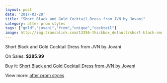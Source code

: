 ```yaml
---
layout: post
date: '2017-03-28'
title: "Short Black and Gold Cocktail Dress from JVN by Jovani"
category: after prom styles
tags: ["gold","jovani","from","unique","cocktail"]
image: http://img.transblink.com/13356-thickbox_default/short-black-and-gold-cocktail-dress-from-jvn-by-jovani.jpg
---
```

Short Black and Gold Cocktail Dress from JVN by Jovani

On Sales: **$285.99**
<a href="https://www.transblink.com/en/after-prom-styles/4284-short-black-and-gold-cocktail-dress-from-jvn-by-jovani.html"><amp-img layout="responsive" width="600" height="600" src="//img.transblink.com/13356-thickbox_default/short-black-and-gold-cocktail-dress-from-jvn-by-jovani.jpg" alt="Short Black and Gold Cocktail Dress from JVN by Jovani 0" /></a>
<a href="https://www.transblink.com/en/after-prom-styles/4284-short-black-and-gold-cocktail-dress-from-jvn-by-jovani.html"><amp-img layout="responsive" width="600" height="600" src="//img.transblink.com/13358-thickbox_default/short-black-and-gold-cocktail-dress-from-jvn-by-jovani.jpg" alt="Short Black and Gold Cocktail Dress from JVN by Jovani 1" /></a>
<a href="https://www.transblink.com/en/after-prom-styles/4284-short-black-and-gold-cocktail-dress-from-jvn-by-jovani.html"><amp-img layout="responsive" width="600" height="600" src="//img.transblink.com/13357-thickbox_default/short-black-and-gold-cocktail-dress-from-jvn-by-jovani.jpg" alt="Short Black and Gold Cocktail Dress from JVN by Jovani 2" /></a>

Buy it: [Short Black and Gold Cocktail Dress from JVN by Jovani](https://www.transblink.com/en/after-prom-styles/4284-short-black-and-gold-cocktail-dress-from-jvn-by-jovani.html "Short Black and Gold Cocktail Dress from JVN by Jovani")

View more: [after prom styles](https://www.transblink.com/en/55-after-prom-styles "after prom styles")